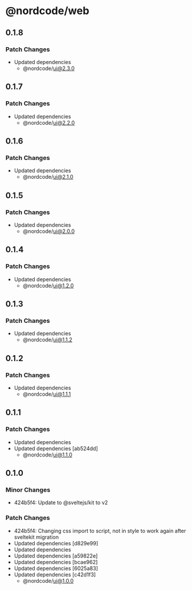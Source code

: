 # @nordcode/web

## 0.1.8

### Patch Changes

- Updated dependencies
  - @nordcode/ui@2.3.0

## 0.1.7

### Patch Changes

- Updated dependencies
  - @nordcode/ui@2.2.0

## 0.1.6

### Patch Changes

- Updated dependencies
  - @nordcode/ui@2.1.0

## 0.1.5

### Patch Changes

- Updated dependencies
  - @nordcode/ui@2.0.0

## 0.1.4

### Patch Changes

- Updated dependencies
  - @nordcode/ui@1.2.0

## 0.1.3

### Patch Changes

- Updated dependencies
  - @nordcode/ui@1.1.2

## 0.1.2

### Patch Changes

- Updated dependencies
  - @nordcode/ui@1.1.1

## 0.1.1

### Patch Changes

- Updated dependencies
- Updated dependencies [ab524dd]
  - @nordcode/ui@1.1.0

## 0.1.0

### Minor Changes

- 424b5f4: Update to @sveltejs/kit to v2

### Patch Changes

- 424b5f4: Changing css import to script, not in style to work again after sveltekit migration
- Updated dependencies [d829e99]
- Updated dependencies
- Updated dependencies [a59822e]
- Updated dependencies [bcae962]
- Updated dependencies [6025a83]
- Updated dependencies [c42d1f3]
  - @nordcode/ui@1.0.0
